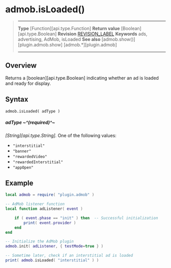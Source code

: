 # admob.isLoaded()

> --------------------- ------------------------------------------------------------------------------------------
> __Type__              [Function][api.type.Function]
> __Return value__      [Boolean][api.type.Boolean]
> __Revision__          [REVISION_LABEL](REVISION_URL)
> __Keywords__          ads, advertising, AdMob, isLoaded
> __See also__          [admob.show()][plugin.admob.show]
>						[admob.*][plugin.admob]
> --------------------- ------------------------------------------------------------------------------------------


## Overview

Returns a [boolean][api.type.Boolean] indicating whether an ad is loaded and ready for display.


## Syntax

    admob.isLoaded( adType )

##### adType ~^(required)^~
_[String][api.type.String]._ One of the following values:

* `"interstitial"`
* `"banner"`
* `"rewardedVideo"`
* `"rewardedInterstitial"`
* `"appOpen"`


## Example

``````lua
local admob = require( "plugin.admob" )

-- AdMob listener function
local function adListener( event )

    if ( event.phase == "init" ) then  -- Successful initialization
        print( event.provider )
    end
end

-- Initialize the AdMob plugin
admob.init( adListener, { testMode=true } )

-- Sometime later, check if an interstitial ad is loaded
print( admob.isLoaded( "interstitial" ) )
``````
